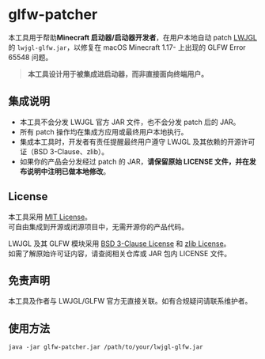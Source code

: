 # glfw-patcher

本工具用于帮助**Minecraft 启动器/启动器开发者**，在用户本地自动 patch [LWJGL](https://www.lwjgl.org/) 的 `lwjgl-glfw.jar`，以修复在 macOS Minecraft 1.17- 上出现的 GLFW Error 65548 问题。

> **本工具设计用于被集成进启动器，而非直接面向终端用户。**

## 集成说明

- 本工具不会分发 LWJGL 官方 JAR 文件，也不会分发 patch 后的 JAR。
- 所有 patch 操作均在集成方应用或最终用户本地执行。
- 集成本工具时，开发者有责任提醒最终用户遵守 LWJGL 及其依赖的开源许可证（BSD 3-Clause、zlib）。
- 如果你的产品会分发经过 patch 的 JAR，**请保留原始 LICENSE 文件，并在发布说明中注明已做本地修改**。

## License

本工具采用 [MIT License](LICENSE)。  
可自由集成到开源或闭源项目中，无需开源你的产品代码。

LWJGL 及其 GLFW 模块采用 [BSD 3-Clause License](https://github.com/LWJGL/lwjgl3/blob/master/LICENSE.md) 和 [zlib License](https://github.com/glfw/glfw/blob/master/LICENSE.md)。  
如需了解原始许可证内容，请查阅相关仓库或 JAR 包内 LICENSE 文件。

## 免责声明

本工具及作者与 LWJGL/GLFW 官方无直接关联。如有合规疑问请联系维护者。

## 使用方法

```
java -jar glfw-patcher.jar /path/to/your/lwjgl-glfw.jar
```
